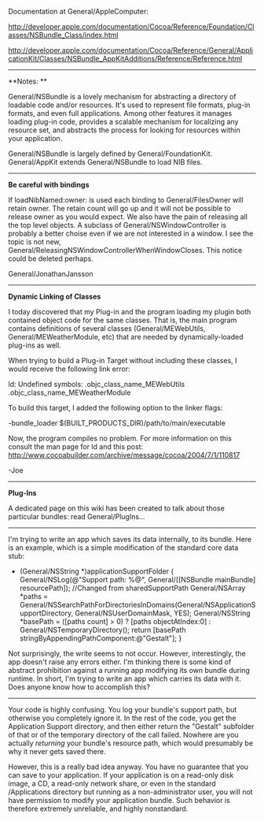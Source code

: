 Documentation at General/AppleComputer:

http://developer.apple.com/documentation/Cocoa/Reference/Foundation/Classes/NSBundle_Class/index.html

http://developer.apple.com/documentation/Cocoa/Reference/General/ApplicationKit/Classes/NSBundle_AppKitAdditions/Reference/Reference.html

----

**Notes: **

General/NSBundle is a lovely mechanism for abstracting a directory of loadable code and/or resources. It's used to represent file formats, plug-in formats, and even full applications. Among other features it manages loading plug-in code, provides a scalable mechanism for localizing any resource set, and abstracts the process for looking for resources within your application. 

General/NSBundle is largely defined by General/FoundationKit. General/AppKit extends General/NSBundle to load NIB files.

----

**Be careful with bindings**

If loadNibNamed:owner: is used each binding to General/FilesOwner will retain owner. The retain count will go up and it will not be possible to release owner as you would expect. We also have the pain of releasing all the top level objects. A subclass of General/NSWindowController is probably a better choise even if we are not interested in a window. I see the topic is not new, General/ReleasingNSWindowControllerWhenWindowCloses. This notice could be deleted perhaps.

General/JonathanJansson

----

**Dynamic Linking of Classes**

I today discovered that my Plug-in and the program loading my plugin both contained object code for the same classes.  That is, the main program contains definitions of several classes (General/MEWebUtils, General/MEWeatherModule, etc) that are needed by dynamically-loaded plug-ins as well.

When trying to build a Plug-in Target without including these classes, I would receive the following link error:

    
ld: Undefined symbols:
.objc_class_name_MEWebUtils .objc_class_name_MEWeatherModule


To build this target, I added the following option to the linker flags: 

    
-bundle_loader $(BUILT_PRODUCTS_DIR)/path/to/main/executable


Now, the program compiles no problem.  For more information on this consult the man page for ld and this post: http://www.cocoabuilder.com/archive/message/cocoa/2004/7/1/110817

-Joe

----

**Plug-Ins**

A dedicated page on this wiki has been created to talk about those particular bundles: read General/PlugIns...

----

I'm trying to write an app which saves its data internally, to its bundle.  Here is an example, which is a simple modification of the standard core data stub:

    
- (General/NSString *)applicationSupportFolder
{
	General/NSLog(@"Support path: %@", General/[[NSBundle mainBundle] resourcePath]); //Changed from sharedSupportPath
    General/NSArray *paths = General/NSSearchPathForDirectoriesInDomains(General/NSApplicationSupportDirectory, General/NSUserDomainMask, YES);
    General/NSString *basePath = ([paths count] > 0) ? [paths objectAtIndex:0] : General/NSTemporaryDirectory();
    return [basePath stringByAppendingPathComponent:@"Gestalt"];
}


Not surprisingly, the write seems to not occur.  However, interestingly, the app doesn't raise any errors either.  I'm thinking there is some kind of abstract prohibition against a running app modifying its own bundle during runtime.  In short, I'm trying to write an app which carries its data with it.  Does anyone know how to accomplish this?

----

Your code is highly confusing. You log your bundle's support path, but otherwise you completely ignore it. In the rest of the code, you get the Application Support directory, and then either return the "Gestalt" subfolder of that or of the temporary directory of the call failed. Nowhere are you actually *returning* your bundle's resource path, which would presumably be why it never gets saved there.

However, this is a really bad idea anyway. You have no guarantee that you can save to your application. If your application is on a read-only disk image, a CD, a read-only network share, or even in the standard /Applications directory but running as a non-administrator user, you will not have permission to modify your application bundle. Such behavior is therefore extremely unreliable, and highly nonstandard.